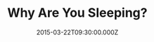 ---
title: "Why Are You Sleeping?"
image: "https://i.imgur.com/MuLYIpM.jpg"
date: "2015-03-22T09:30:00.000Z"
video:
  type: "vimeo"
  id: 122903713
speaker:
  name: "Bart Wilkins"
  permalink: "bart-wilkins"
series: "flight-school"
---